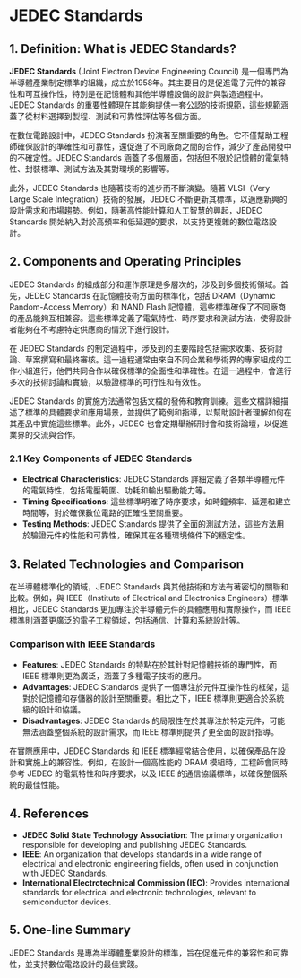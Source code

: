 # JEDEC Standards

## 1. Definition: What is **JEDEC Standards**?
**JEDEC Standards** (Joint Electron Device Engineering Council) 是一個專門為半導體產業制定標準的組織，成立於1958年。其主要目的是促進電子元件的兼容性和可互操作性，特別是在記憶體和其他半導體設備的設計與製造過程中。JEDEC Standards 的重要性體現在其能夠提供一套公認的技術規範，這些規範涵蓋了從材料選擇到製程、測試和可靠性評估等各個方面。

在數位電路設計中，JEDEC Standards 扮演著至關重要的角色。它不僅幫助工程師確保設計的準確性和可靠性，還促進了不同廠商之間的合作，減少了產品開發中的不確定性。JEDEC Standards 涵蓋了多個層面，包括但不限於記憶體的電氣特性、封裝標準、測試方法及其對環境的影響等。

此外，JEDEC Standards 也隨著技術的進步而不斷演變。隨著 VLSI（Very Large Scale Integration）技術的發展，JEDEC 不斷更新其標準，以適應新興的設計需求和市場趨勢。例如，隨著高性能計算和人工智慧的興起，JEDEC Standards 開始納入對於高頻率和低延遲的要求，以支持更複雜的數位電路設計。

## 2. Components and Operating Principles
JEDEC Standards 的組成部分和運作原理是多層次的，涉及到多個技術領域。首先，JEDEC Standards 在記憶體技術方面的標準化，包括 DRAM（Dynamic Random-Access Memory）和 NAND Flash 記憶體，這些標準確保了不同廠商的產品能夠互相兼容。這些標準定義了電氣特性、時序要求和測試方法，使得設計者能夠在不考慮特定供應商的情況下進行設計。

在 JEDEC Standards 的制定過程中，涉及到的主要階段包括需求收集、技術討論、草案撰寫和最終審核。這一過程通常由來自不同企業和學術界的專家組成的工作小組進行，他們共同合作以確保標準的全面性和準確性。在這一過程中，會進行多次的技術討論和實驗，以驗證標準的可行性和有效性。

JEDEC Standards 的實施方法通常包括文檔的發佈和教育訓練。這些文檔詳細描述了標準的具體要求和應用場景，並提供了範例和指導，以幫助設計者理解如何在其產品中實施這些標準。此外，JEDEC 也會定期舉辦研討會和技術論壇，以促進業界的交流與合作。

### 2.1 Key Components of JEDEC Standards
- **Electrical Characteristics**: JEDEC Standards 詳細定義了各類半導體元件的電氣特性，包括電壓範圍、功耗和輸出驅動能力等。
- **Timing Specifications**: 這些標準明確了時序要求，如時鐘頻率、延遲和建立時間等，對於確保數位電路的正確性至關重要。
- **Testing Methods**: JEDEC Standards 提供了全面的測試方法，這些方法用於驗證元件的性能和可靠性，確保其在各種環境條件下的穩定性。

## 3. Related Technologies and Comparison
在半導體標準化的領域，JEDEC Standards 與其他技術和方法有著密切的關聯和比較。例如，與 IEEE（Institute of Electrical and Electronics Engineers）標準相比，JEDEC Standards 更加專注於半導體元件的具體應用和實際操作，而 IEEE 標準則涵蓋更廣泛的電子工程領域，包括通信、計算和系統設計等。

### Comparison with IEEE Standards
- **Features**: JEDEC Standards 的特點在於其針對記憶體技術的專門性，而 IEEE 標準則更為廣泛，涵蓋了多種電子技術的應用。
- **Advantages**: JEDEC Standards 提供了一個專注於元件互操作性的框架，這對於記憶體和存儲器的設計至關重要。相比之下，IEEE 標準則更適合於系統級的設計和協議。
- **Disadvantages**: JEDEC Standards 的局限性在於其專注於特定元件，可能無法涵蓋整個系統的設計需求，而 IEEE 標準則提供了更全面的設計指導。

在實際應用中，JEDEC Standards 和 IEEE 標準經常結合使用，以確保產品在設計和實施上的兼容性。例如，在設計一個高性能的 DRAM 模組時，工程師會同時參考 JEDEC 的電氣特性和時序要求，以及 IEEE 的通信協議標準，以確保整個系統的最佳性能。

## 4. References
- **JEDEC Solid State Technology Association**: The primary organization responsible for developing and publishing JEDEC Standards.
- **IEEE**: An organization that develops standards in a wide range of electrical and electronic engineering fields, often used in conjunction with JEDEC Standards.
- **International Electrotechnical Commission (IEC)**: Provides international standards for electrical and electronic technologies, relevant to semiconductor devices.

## 5. One-line Summary
JEDEC Standards 是專為半導體產業設計的標準，旨在促進元件的兼容性和可靠性，並支持數位電路設計的最佳實踐。